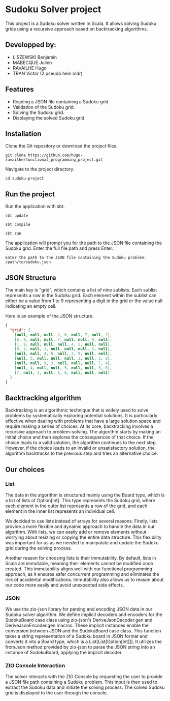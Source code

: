 # Sudoku Solver project

This project is a Sudoku solver written in Scala. It allows solving Sudoku grids using a recursive approach based on backtracking algorithms.

## Developped by:
- LISZEWSKI Benjamin
- MABECQUE Julien
- RAVAILHE Hugo
- TRAN Victor (2 pseudo hein mdr)

## Features
* Reading a JSON file containing a Sudoku grid.
* Validation of the Sudoku grid.
* Solving the Sudoku grid.
* Displaying the solved Sudoku grid.

## Installation

Clone the Git repository or download the project files.
```console
git clone https://github.com/hugo-ravailhe/functional_programming_project.git
```

Navigate to the project directory.
```console
cd sudoku-project
```

## Run the project

Run the application with sbt.
```console
sbt update
```
```console
sbt compile
```
```console
sbt run
```

The application will prompt you for the path to the JSON file containing the Sudoku grid. Enter the full file path and press Enter.
```console
Enter the path to the JSON file containing the Sudoku problem: /path/to/sudoku.json
```

## JSON Structure

The main key is "grid", which contains a list of nine sublists. Each sublist represents a row in the Sudoku grid. Each element within the sublist can either be a value from 1 to 9 representing a digit in the grid or the value null indicating an empty cell.

Here is an exemple of the JSON structure.
```JSON
{
  "grid": [
    [null, null, null, 2, 6, null, 7, null, 1],
    [6, 8, null, null, 7, null, null, 9, null],
    [1, 9, null, null, null, 4, 5, null, null],
    [8, 2, null, 1, null, null, null, 4, null],
    [null, null, 4, 6, null, 2, 9, null, null],
    [null, 5, null, null, null, 3, null, 2, 8],
    [null, null, 9, 3, null, null, null, 7, 4],
    [null, 4, null, null, 5, null, null, 3, 6],
    [7, null, 3, null, 1, 8, null, null, null]
  ]
}
```

## Backtracking algorithm

Backtracking is an algorithmic technique that is widely used to solve problems by systematically exploring potential solutions. It is particularly effective when dealing with problems that have a large solution space and require making a series of choices.
At its core, backtracking involves a recursive approach to problem-solving. The algorithm starts by making an initial choice and then explores the consequences of that choice. If the choice leads to a valid solution, the algorithm continues to the next step. However, if the choice leads to an invalid or unsatisfactory solution, the algorithm backtracks to the previous step and tries an alternative choice.

## Our choices

### List
The data in the algorithm is structured mainly using the Board type, which is a list of lists of Option[Int]. This type represents the Sudoku grid, where each element in the outer list represents a row of the grid, and each element in the inner list represents an individual cell.

We decided to use lists instead of arrays for several reasons. Firstly, lists provide a more flexible and dynamic approach to handle the data in our algorithm. With lists, we can easily add or remove elements without worrying about resizing or copying the entire data structure. This flexibility was important for us as we needed to manipulate and update the Sudoku grid during the solving process.

Another reason for choosing lists is their immutability. By default, lists in Scala are immutable, meaning their elements cannot be modified once created. This immutability aligns well with our functional programming approach, as it ensures safer concurrent programming and eliminates the risk of accidental modifications. Immutability also allows us to reason about our code more easily and avoid unexpected side effects.

### JSON
We use the zio-json library for parsing and encoding JSON data in our Sudoku solver algorithm.
We define implicit decoders and encoders for the SudokuBoard case class using zio-json's DeriveJsonDecoder.gen and DeriveJsonEncoder.gen macros. These implicit instances enable the conversion between JSON and the SudokuBoard case class.
This function takes a string representation of a Sudoku board in JSON format and converts it into a Board type, which is a List[List[Option[Int]]]. It utilizes the fromJson method provided by zio-json to parse the JSON string into an instance of SudokuBoard, applying the implicit decoder.

### ZIO Console Interaction
The solver interacts with the ZIO Console by requesting the user to provide a JSON file path containing a Sudoku problem. This input is then used to extract the Sudoku data and initiate the solving process. The solved Sudoku grid is displayed to the user through the console.
